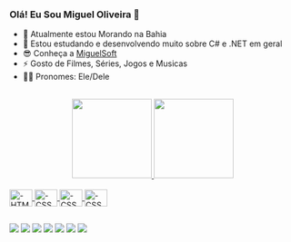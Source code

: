 ### Olá! Eu Sou Miguel Oliveira 👋

- 🚩 Atualmente estou Morando na Bahia
- 🌱 Estou estudando e desenvolvendo muito sobre C# e .NET em geral
- 😎 Conhe&ccedil;a a&nbsp;<a href="https://miguelsoft.com.br" target="_blank">MiguelSoft</a>
- ⚡ Gosto de Filmes, Séries, Jogos e Musicas 
- 🙋‍♂️ Pronomes: Ele/Dele

 <br>
 <div align="center">
  <a href="https://github.com/eimigueloliveir">
  <img height="140em" title_color="#ffffff" src="https://github-readme-stats.vercel.app/api?username=eimigueloliveir&show_icons=true&theme=dark&include_all_commits=true&count_private=true"/>
  <img height="140em" src="https://github-readme-stats.vercel.app/api/top-langs/?username=eimigueloliveir&layout=compact&langs_count=7&theme=dark">
</div>
  
<div style="display: inline_block"><br>
  <img align="center" alt="-HTML" height="30" width="40" src="https://cdn.jsdelivr.net/gh/devicons/devicon/icons/csharp/csharp-original.svg">
  <img align="center" alt="-CSS" height="30" width="40" src="https://cdn.jsdelivr.net/gh/devicons/devicon/icons/java/java-original-wordmark.svg">
  <img align="center" alt="-CSS" height="30" width="40" src="https://cdn.jsdelivr.net/gh/devicons/devicon/icons/dot-net/dot-net-original-wordmark.svg">
  <img align="center" alt="-CSS" height="30" width="40" src="https://cdn.jsdelivr.net/gh/devicons/devicon/icons/visualstudio/visualstudio-plain.svg">

  ##
  
  <div> 
   <a href="https://https://twitter.com/eimigueloliveir" target="_blank"><img src="https://img.shields.io/badge/Twitter-1DA1F2?style=for-the-badge&logo=twitter&logoColor=white" target="_blank"></a>
  <a href="https://www.linkedin.com/in/miguel-oliveira-129549225/" target="_blank"><img src="https://img.shields.io/badge/-LinkedIn-%230077B5?style=for-the-badge&logo=linkedin&logoColor=white" target="_blank"></a> 
 <a href="https://www.instagram.com/eimigueloliveir/" target="_blank"><img src="https://img.shields.io/badge/Instagram-E4405F?style=for-the-badge&logo=instagram&logoColor=white" target="_blank"></a> 
   <a href="https://t.me/eimigueloliveir" target="_blank"><img src="https://img.shields.io/badge/Telegram-2CA5E0?style=for-the-badge&logo=telegram&logoColor=white" target="_blank"></a> 
   <a href="https://www.youtube.com/c/eimigueloliveir" target="_blank"><img src="https://img.shields.io/badge/YouTube-FF0000?style=for-the-badge&logo=youtube&logoColor=white" target="_blank"></a> 
   <a href="https://www.twitch.tv/eimigueloliveir" target="_blank"><img src="https://img.shields.io/badge/Twitch-9146FF?style=for-the-badge&logo=twitch&logoColor=white" target="_blank"></a> 
   <a href="https://discord.gg/FZpH3SZahH" target="_blank"><img src="https://img.shields.io/badge/Discord-7289DA?style=for-the-badge&logo=discord&logoColor=white" target="_blank"></a> 
   
</div>
